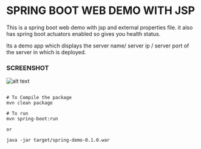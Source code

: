 # SPRING BOOT WEB DEMO WITH JSP

This is a spring boot web demo with jsp and external properties file.
it also has spring boot actuators enabled so gives you health status.

Its a demo app which displays the server name/ server ip / server port
of the server in which is deployed.

### SCREENSHOT
![alt text][screenshot]

[screenshot]:
https://github.com/tuxfight3r/spring-demo/raw/master/app.jpg
"App Screenshot"

```shell

# To Compile the package
mvn clean package

# To run 
mvn spring-boot:run

or 

java -jar target/spring-demo-0.1.0.war

```

